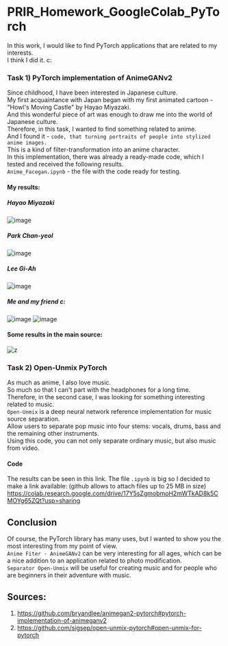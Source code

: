 # PRIR_Homework_GoogleColab_PyTorch
In this work, I would like to find PyTorch applications that are related to my interests.\
I think I did it. c:
### Task 1) PyTorch implementation of AnimeGANv2
Since childhood, I have been interested in Japanese culture.\
My first acquaintance with Japan began with my first animated cartoon - "Howl's Moving Castle" by Hayao Miyazaki.\
And this wonderful piece of art was enough to draw me into the world of Japanese culture.\
Therefore, in this task, I wanted to find something related to anime.\
And I found it - ```code, that turning portraits of people into stylized anime images.```\
This is a kind of filter-transformation into an anime character. \
In this implementation, there was already a ready-made code, which I tested and received the following results.\
```Anime_Facegan.ipynb``` - the file with the code ready for testing.
#### My results:
##### Hayao Miyazaki
![image](https://user-images.githubusercontent.com/72127610/147855133-e17c24ae-1402-465a-a013-168db35211d9.png)
##### Park Chan-yeol
![image](https://user-images.githubusercontent.com/72127610/147855256-c93b74c3-621d-4f80-ad18-ef5df2e3dbaa.png)
##### Lee Gi-Ah
![image](https://user-images.githubusercontent.com/72127610/147856320-3177bd2e-9353-4ed3-b347-12eace0b2bfc.png)
##### Me and my friend c:
![image](https://user-images.githubusercontent.com/72127610/147855726-3ba21239-d066-4663-9f19-82e5031a2747.png)
![image](https://user-images.githubusercontent.com/72127610/147856063-b1cc4808-6160-4bc7-a3e6-1f5f6930d102.png)

#### Some results in the main source:
![z](https://user-images.githubusercontent.com/72127610/147854771-313e6229-27e2-4159-9e7f-a78d085cb926.jpg)
### Task 2) Open-Unmix PyTorch
As much as anime, I also love music.\
So much so that I can't part with the headphones for a long time.\
Therefore, in the second case, I was looking for something interesting related to music.\
```Open-Unmix``` is a deep neural network reference implementation for music source separation.\
Allow users to separate pop music into four stems: vocals, drums, bass and the remaining other instruments.\
Using this code, you can not only separate ordinary music, but also music from video.
#### Code
The results can be seen in this link.
The file ```.ipynb``` is big so I decided to make a link available: (github allows to attach files up to 25 MB in size)
https://colab.research.google.com/drive/17Y5sZgmobmoH2mWTkAD8k5CMOYg65ZQt?usp=sharing
## Conclusion
Of course, the PyTorch library has many uses, but I wanted to show you the most interesting from my point of view.\
```Anime Fiter - AnimeGANv2``` can be very interesting for all ages, which can be a nice addition to an application related to photo modification.\
```Separator Open-Unmix``` will be useful for creating music and for people who are beginners in their adventure with music.
## Sources:
1) https://github.com/bryandlee/animegan2-pytorch#pytorch-implementation-of-animeganv2
2) https://github.com/sigsep/open-unmix-pytorch#open-unmix-for-pytorch
